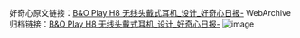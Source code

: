 好奇心原文链接：[B&O Play H8 无线头戴式耳机_设计_好奇心日报-](https://www.qdaily.com/articles/5114.html)
WebArchive归档链接：[B&O Play H8 无线头戴式耳机_设计_好奇心日报-](http://web.archive.org/web/20190623163938/https://www.qdaily.com/articles/5114.html)
![image](http://ww3.sinaimg.cn/large/007d5XDply1g3wd7v75shj30u03bbh7b)